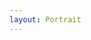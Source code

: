 ```yaml
---
layout: Portrait
---
```


<script type="text/javascript">
    require(['custom'], function(custom){
        custom.ajaxload('Portrait', 'Aktivitaeten');
    });
</script>
